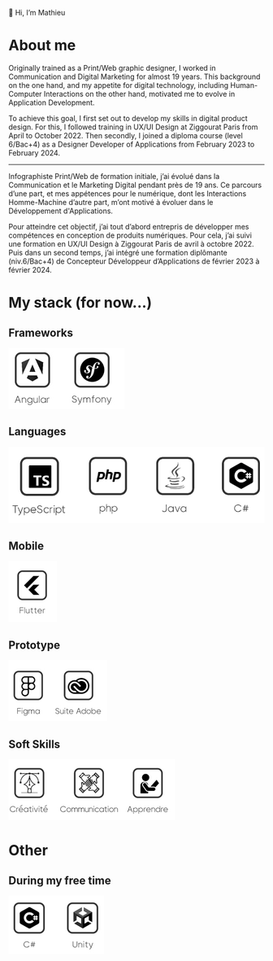 👋 Hi, I’m Mathieu

# **About me**

Originally trained as a Print/Web graphic designer, I worked in Communication and Digital Marketing for almost 19 years. 
This background on the one hand, and my appetite for digital technology, including Human-Computer Interactions on the other hand, 
motivated me to evolve in Application Development.

To achieve this goal, I first set out to develop my skills in digital product design. 
For this, I followed training in UX/UI Design at Ziggourat Paris from April to October 2022. 
Then secondly, I joined a diploma course (level 6/Bac+4) as a Designer Developer of Applications from February 2023 to February 2024.

---

Infographiste Print/Web de formation initiale, j’ai évolué dans la Communication et le Marketing Digital pendant près de 19 ans. 
Ce parcours d’une part, et mes appétences pour le numérique, dont les Interactions Homme-Machine d’autre part, 
m’ont motivé à évoluer dans le Développement d'Applications.

Pour atteindre cet objectif, j’ai tout d’abord entrepris de développer mes compétences en conception de produits numériques. 
Pour cela, j’ai suivi une formation en UX/UI Design à Ziggourat Paris de avril à octobre 2022. 
Puis dans un second temps, j’ai intégré une formation diplômante (niv.6/Bac+4) de Concepteur Développeur d’Applications 
de février 2023 à février 2024.


# **My stack (for now...)**

## **Frameworks**
![Frameworks](logosFrameworks2.jpg)

## **Languages**
![OOP Languages](languages.png)

## **Mobile**
![Mobile](logoFlutter.jpg)
        
## **Prototype**
![Prototyping](logoPrototypage2.jpg)

## **Soft Skills**
![My soft skills](logoSoftSkills2.jpg)

# **Other**

## **During my free time**
![C Sharp Unity](logosOther3.jpg)
